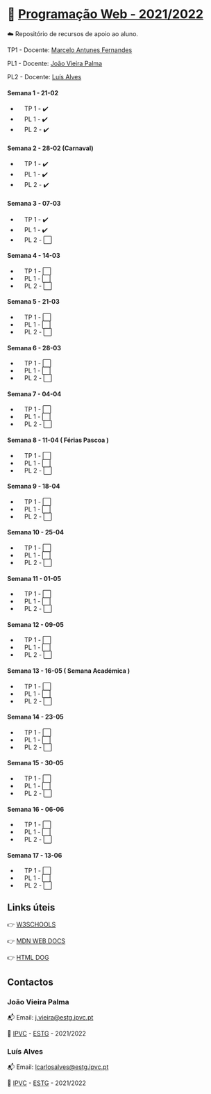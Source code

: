 # :open_file_folder: [Programação Web - 2021/2022](https://elearning.ipvc.pt/ipvc2021/course/view.php?id=1359)

:cloud: Repositório de recursos de apoio ao aluno.

TP1 - Docente: [Marcelo Antunes Fernandes](mailto:fernandesmarcelo@estg.ipvc.pt)

PL1 - Docente: [João Vieira Palma](mailto:j.vieira@estg.ipvc.pt)

PL2 - Docente: [Luís Alves](mailto:lcarlosalves@estg.ipvc.pt)

#### Semana 1 - 21-02

- &nbsp;&nbsp;&nbsp;&nbsp;TP 1 - :heavy_check_mark:
- &nbsp;&nbsp;&nbsp;&nbsp;PL 1 - :heavy_check_mark:
- &nbsp;&nbsp;&nbsp;&nbsp;PL 2 - :heavy_check_mark:

#### Semana 2 - 28-02 (Carnaval)

- &nbsp;&nbsp;&nbsp;&nbsp;TP 1 - :heavy_check_mark:
- &nbsp;&nbsp;&nbsp;&nbsp;PL 1 - :heavy_check_mark:
- &nbsp;&nbsp;&nbsp;&nbsp;PL 2 - :heavy_check_mark:

#### Semana 3 - 07-03

- &nbsp;&nbsp;&nbsp;&nbsp;TP 1 - :heavy_check_mark:
- &nbsp;&nbsp;&nbsp;&nbsp;PL 1 - :heavy_check_mark:
- &nbsp;&nbsp;&nbsp;&nbsp;PL 2 - :white_large_square:

#### Semana 4 - 14-03

- &nbsp;&nbsp;&nbsp;&nbsp;TP 1 - :white_large_square:
- &nbsp;&nbsp;&nbsp;&nbsp;PL 1 - :white_large_square:
- &nbsp;&nbsp;&nbsp;&nbsp;PL 2 - :white_large_square:

#### Semana 5 - 21-03

- &nbsp;&nbsp;&nbsp;&nbsp;TP 1 - :white_large_square:
- &nbsp;&nbsp;&nbsp;&nbsp;PL 1 - :white_large_square:
- &nbsp;&nbsp;&nbsp;&nbsp;PL 2 - :white_large_square:

#### Semana 6 - 28-03

- &nbsp;&nbsp;&nbsp;&nbsp;TP 1 - :white_large_square:
- &nbsp;&nbsp;&nbsp;&nbsp;PL 1 - :white_large_square:
- &nbsp;&nbsp;&nbsp;&nbsp;PL 2 - :white_large_square:

#### Semana 7 - 04-04

- &nbsp;&nbsp;&nbsp;&nbsp;TP 1 - :white_large_square:
- &nbsp;&nbsp;&nbsp;&nbsp;PL 1 - :white_large_square:
- &nbsp;&nbsp;&nbsp;&nbsp;PL 2 - :white_large_square:

#### Semana 8 - 11-04 ( Férias Pascoa )

- &nbsp;&nbsp;&nbsp;&nbsp;TP 1 - :white_large_square:
- &nbsp;&nbsp;&nbsp;&nbsp;PL 1 - :white_large_square:
- &nbsp;&nbsp;&nbsp;&nbsp;PL 2 - :white_large_square:

#### Semana 9 - 18-04

- &nbsp;&nbsp;&nbsp;&nbsp;TP 1 - :white_large_square:
- &nbsp;&nbsp;&nbsp;&nbsp;PL 1 - :white_large_square:
- &nbsp;&nbsp;&nbsp;&nbsp;PL 2 - :white_large_square:

#### Semana 10 - 25-04

- &nbsp;&nbsp;&nbsp;&nbsp;TP 1 - :white_large_square:
- &nbsp;&nbsp;&nbsp;&nbsp;PL 1 - :white_large_square:
- &nbsp;&nbsp;&nbsp;&nbsp;PL 2 - :white_large_square:

#### Semana 11 - 01-05

- &nbsp;&nbsp;&nbsp;&nbsp;TP 1 - :white_large_square:
- &nbsp;&nbsp;&nbsp;&nbsp;PL 1 - :white_large_square:
- &nbsp;&nbsp;&nbsp;&nbsp;PL 2 - :white_large_square:

#### Semana 12 - 09-05

- &nbsp;&nbsp;&nbsp;&nbsp;TP 1 - :white_large_square:
- &nbsp;&nbsp;&nbsp;&nbsp;PL 1 - :white_large_square:
- &nbsp;&nbsp;&nbsp;&nbsp;PL 2 - :white_large_square:

#### Semana 13 - 16-05 ( Semana Académica )

- &nbsp;&nbsp;&nbsp;&nbsp;TP 1 - :white_large_square:
- &nbsp;&nbsp;&nbsp;&nbsp;PL 1 - :white_large_square:
- &nbsp;&nbsp;&nbsp;&nbsp;PL 2 - :white_large_square:

#### Semana 14 - 23-05

- &nbsp;&nbsp;&nbsp;&nbsp;TP 1 - :white_large_square:
- &nbsp;&nbsp;&nbsp;&nbsp;PL 1 - :white_large_square:
- &nbsp;&nbsp;&nbsp;&nbsp;PL 2 - :white_large_square:

#### Semana 15 - 30-05

- &nbsp;&nbsp;&nbsp;&nbsp;TP 1 - :white_large_square:
- &nbsp;&nbsp;&nbsp;&nbsp;PL 1 - :white_large_square:
- &nbsp;&nbsp;&nbsp;&nbsp;PL 2 - :white_large_square:

#### Semana 16 - 06-06

- &nbsp;&nbsp;&nbsp;&nbsp;TP 1 - :white_large_square:
- &nbsp;&nbsp;&nbsp;&nbsp;PL 1 - :white_large_square:
- &nbsp;&nbsp;&nbsp;&nbsp;PL 2 - :white_large_square:

#### Semana 17 - 13-06

- &nbsp;&nbsp;&nbsp;&nbsp;TP 1 - :white_large_square:
- &nbsp;&nbsp;&nbsp;&nbsp;PL 1 - :white_large_square:
- &nbsp;&nbsp;&nbsp;&nbsp;PL 2 - :white_large_square:

<!--
checked  :heavy_check_mark:
unchecked- :white_large_square:
-->

## Links úteis

:point_right: [W3SCHOOLS](https://www.w3schools.com/)

:point_right: [MDN WEB DOCS](https://developer.mozilla.org/en-US/)

:point_right: [HTML DOG](https://www.htmldog.com/)

## Contactos

### João Vieira Palma

:mailbox_with_mail: Email: j.vieira@estg.ipvc.pt

:school: [IPVC](http://www.ipvc.pt/) - [ESTG](http://portal.ipvc.pt/portal/page/portal/estg) - 2021/2022

### Luís Alves

:mailbox_with_mail: Email: lcarlosalves@estg.ipvc.pt

:school: [IPVC](http://www.ipvc.pt/) - [ESTG](http://portal.ipvc.pt/portal/page/portal/estg) - 2021/2022